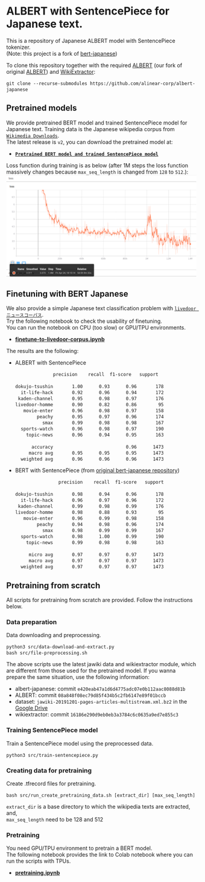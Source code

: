 # ALBERT with SentencePiece for Japanese text.
This is a repository of Japanese ALBERT model with SentencePiece tokenizer.  
(Note: this project is a fork of [bert-japanese](https://github.com/yoheikikuta/bert-japanese))

To clone this repository together with the required
[ALBERT](https://github.com/alinear-corp/ALBERT) (our fork of original [ALBERT](https://github.com/google-research/ALBERT)) and 
[WikiExtractor](https://github.com/attardi/wikiextractor):

    git clone --recurse-submodules https://github.com/alinear-corp/albert-japanese

## Pretrained models
We provide pretrained BERT model and trained SentencePiece model for Japanese text.
Training data is the Japanese wikipedia corpus from [`Wikimedia Downloads`](https://dumps.wikimedia.org/).  
The latest release is `v2`, you can download the pretrained model at:
- **[`Pretrained BERT model and trained SentencePiece model`](https://drive.google.com/drive/folders/1qvVrG4u8F94694zSExj8gWWoiAqyAlC2?usp=sharing)** 

Loss function during training is as below (after 1M steps the loss function massively changes because `max_seq_length` is changed from `128` to `512`.):
![pretraining-loss](pretraining-loss.png)

## Finetuning with BERT Japanese
We also provide a simple Japanese text classification problem with [`livedoor ニュースコーパス`](https://www.rondhuit.com/download.html).  
Try the following notebook to check the usability of finetuning.  
You can run the notebook on CPU (too slow) or GPU/TPU environments.
- **[finetune-to-livedoor-corpus.ipynb](https://github.com/alinear-corp/albert-japanese/blob/master/notebook/finetune-to-livedoor-corpus.ipynb)**

The results are the following:
- ALBERT with SentencePiece
    ```
                  precision    recall  f1-score   support
  
    dokujo-tsushin       1.00      0.93      0.96       178
      it-life-hack       0.92      0.96      0.94       172
     kaden-channel       0.95      0.98      0.97       176
    livedoor-homme       0.90      0.82      0.86        95
       movie-enter       0.96      0.98      0.97       158
            peachy       0.95      0.97      0.96       174
              smax       0.99      0.98      0.98       167
      sports-watch       0.96      0.98      0.97       190
        topic-news       0.96      0.94      0.95       163

          accuracy                           0.96      1473
         macro avg       0.95      0.95      0.95      1473
      weighted avg       0.96      0.96      0.96      1473
    ```
- BERT with SentencePiece (from [original bert-japanese repository](https://github.com/yoheikikuta/bert-japanese#finetuning-with-bert-japanese))
  ```
                  precision    recall  f1-score   support

  dokujo-tsushin       0.98      0.94      0.96       178
    it-life-hack       0.96      0.97      0.96       172
   kaden-channel       0.99      0.98      0.99       176
  livedoor-homme       0.98      0.88      0.93        95
     movie-enter       0.96      0.99      0.98       158
          peachy       0.94      0.98      0.96       174
            smax       0.98      0.99      0.99       167
    sports-watch       0.98      1.00      0.99       190
      topic-news       0.99      0.98      0.98       163

       micro avg       0.97      0.97      0.97      1473
       macro avg       0.97      0.97      0.97      1473
    weighted avg       0.97      0.97      0.97      1473
  ```

## Pretraining from scratch
All scripts for pretraining from scratch are provided.
Follow the instructions below.

### Data preparation
Data downloading and preprocessing.

```
python3 src/data-download-and-extract.py
bash src/file-preprocessing.sh
```

The above scripts use the latest jawiki data and wikiextractor module, which are different from those used for the pretrained model.
If you wanna prepare the same situation, use the following information:

- albert-japanese: commit `e420eab47a1d6d4775adc07e0b112aac8088d81b`
- ALBERT: commit `08a848f08ec79d85f434b5c2fb6147e89f01bccb`
- dataset: `jawiki-20191201-pages-articles-multistream.xml.bz2` in the [Google Drive](https://drive.google.com/drive/folders/1qvVrG4u8F94694zSExj8gWWoiAqyAlC2?usp=sharing)
- wikiextractor: commit `16186e290d9eb0eb3a3784c6c0635a9ed7e855c3`

### Training SentencePiece model
Train a SentencePiece model using the preprocessed data.

```
python3 src/train-sentencepiece.py
```

### Creating data for pretraining
Create .tfrecord files for pretraining.

```
bash src/run_create_pretraining_data.sh [extract_dir] [max_seq_length]
```

`extract_dir` is a base directory to which the wikipedia texts are extracted, and,  
`max_seq_length` need to be 128 and 512

### Pretraining
You need GPU/TPU environment to pretrain a BERT model.  
The following notebook provides the link to Colab notebook where you can run the scripts with TPUs.

- **[pretraining.ipynb](https://github.com/alinear-corp/albert-japanese/blob/master/notebook/pretraining.ipynb)**
